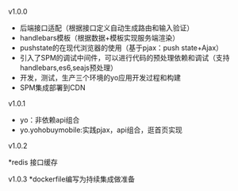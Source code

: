 v1.0.0

* 后端接口适配（根据接口定义自动生成路由和输入验证）
* handlebars模板（根据数据+模板实现服务端渲染）
* pushstate的在现代浏览器的使用（基于pjax：push state+Ajax）
* 引入了SPM的调试中间件，可以进行代码的预处理依赖和调试（支持handlebars,es6,seajs预处理）
* 开发，测试，生产三个环境的yo应用开发过程和构建
* SPM集成部署到CDN

v1.0.1

* yo：非依赖api组合
* yo.yohobuymobile:实践pjax，api组合，逛首页实现

v1.0.2

*redis 接口缓存

v1.0.3
*dockerfile编写为持续集成做准备